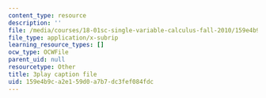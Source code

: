 ```yaml
---
content_type: resource
description: ''
file: /media/courses/18-01sc-single-variable-calculus-fall-2010/159e4b9ca2e159d0a7b7dc3fef084fdc_eRCN3daFCmU.vtt
file_type: application/x-subrip
learning_resource_types: []
ocw_type: OCWFile
parent_uid: null
resourcetype: Other
title: 3play caption file
uid: 159e4b9c-a2e1-59d0-a7b7-dc3fef084fdc
---
```

